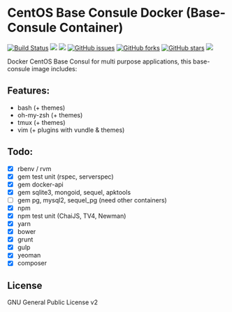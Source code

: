 # CentOS Base Consule Docker (Base-Consule Container)
[![Build Status](https://travis-ci.org/zeroc0d3lab/centos-base-consule.svg?branch=master)](https://travis-ci.org/zeroc0d3lab/centos-base-consule) [![](https://images.microbadger.com/badges/image/zeroc0d3lab/centos-base-consule:latest.svg)](https://microbadger.com/images/zeroc0d3lab/centos-base-consule:latest "Layers") [![](https://images.microbadger.com/badges/version/zeroc0d3lab/centos-base-consule:latest.svg)](https://microbadger.com/images/zeroc0d3lab/centos-base-consule:latest "Version") [![GitHub issues](https://img.shields.io/github/issues/zeroc0d3lab/centos-base-consule.svg)](https://github.com/zeroc0d3lab/centos-base-consule/issues) [![GitHub forks](https://img.shields.io/github/forks/zeroc0d3lab/centos-base-consule.svg)](https://github.com/zeroc0d3lab/centos-base-consule/network) [![GitHub stars](https://img.shields.io/github/stars/zeroc0d3lab/centos-base-consule.svg)](https://github.com/zeroc0d3lab/centos-base-consule/stargazers) [![](https://images.microbadger.com/badges/license/zeroc0d3lab/centos-base-consule.svg)](https://microbadger.com/images/zeroc0d3lab/centos-base-consule "License")

Docker CentOS Base Consul for multi purpose applications, this base-consule image includes:

## Features:
* bash (+ themes)
* oh-my-zsh (+ themes)
* tmux (+ themes)
* vim (+ plugins with vundle & themes)

## Todo:
- [X] rbenv / rvm
- [X] gem test unit (rspec, serverspec)
- [X] gem docker-api
- [X] gem sqlite3, mongoid, sequel, apktools
- [ ] gem pg, mysql2, sequel_pg (need other containers)
- [X] npm
- [X] npm test unit (ChaiJS, TV4, Newman)
- [X] yarn
- [X] bower
- [X] grunt
- [X] gulp
- [X] yeoman
- [X] composer

## License
GNU General Public License v2
